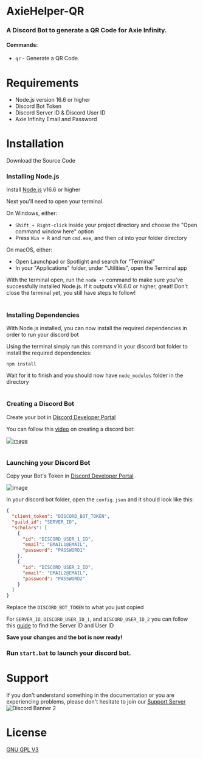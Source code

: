 # AxieHelper-QR
### A Discord Bot to generate a QR Code for Axie Infinity.
#### Commands:
- `qr` - Generate a QR Code.

# Requirements
- Node.js version 16.6 or higher
- Discord Bot Token
- Discord Server ID & Discord User ID
- Axie Infinity Email and Password

# Installation
Download the Source Code

### Installing Node.js
Install [Node.js](https://nodejs.org/) v16.6 or higher

Next you'll need to open your terminal.

On Windows, either:
   - `Shift + Right-click` inside your project directory and choose the "Open command window here" option
   - Press `Win + R` and run `cmd.exe`, and then `cd` into your folder directory

On macOS, either:
   - Open Launchpad or Spotlight and search for "Terminal"
   - In your "Applications" folder, under "Utilities", open the Terminal app

With the terminal open, run the `node -v` command to make sure you've successfully installed Node.js. If it outputs v16.6.0 or higher, great! Don't close the terminal yet, you still have steps to follow!
#
### Installing Dependencies
With Node.js installed, you can now install the required dependencies in order to run your discord bot

Using the terminal simply run this command in your discord bot folder to install the required dependencies:
```
npm install
```
Wait for it to finish and you should now have `node_modules` folder in the directory
#

### Creating a Discord Bot
Create your bot in [Discord Developer Portal](https://discord.com/developers/applications)

You can follow this [video](https://www.youtube.com/watch?v=b9KQxREfn4c) on creating a discord bot:

[![image](https://i.imgur.com/S0WO9vD.png1)](https://www.youtube.com/watch?v=b9KQxREfn4c)
#
### Launching your Discord Bot
Copy your Bot's Token in [Discord Developer Portal](https://discord.com/developers/applications)

![image](https://i.imgur.com/3TvBpQp.png?1)

In your discord bot folder, open the `config.json` and it should look like this:
```json
{
  "client_token": "DISCORD_BOT_TOKEN",
  "guild_id": "SERVER_ID",
  "scholars": [
    {
      "id": "DISCORD_USER_1_ID",
      "email": "EMAIL1@EMAIL",
      "password": "PASSWORD1"
    },
    {
      "id": "DISCORD_USER_2_ID",
      "email": "EMAIL2@EMAIL",
      "password": "PASSWORD2"
    }
  ]
}
```
Replace the `DISCORD_BOT_TOKEN` to what you just copied

For `SERVER_ID`, `DISCORD_USER_ID_1`, and `DISCORD_USER_ID_2` you can follow this [guide](https://support.discord.com/hc/en-us/articles/206346498-Where-can-I-find-my-User-Server-Message-ID-) to find the Server ID and User ID

**Save your changes and the bot is now ready!**

### Run `start.bat` to launch your discord bot.

# Support
If you don't understand something in the documentation or you are experiencing problems, please don't hesitate to join our [Support Server](https://discord.com/invite/NqvAQaWssu)\
![Discord Banner 2](https://discordapp.com/api/guilds/864194584732106782/widget.png?style=banner2)

# License
[GNU GPL V3](https://www.gnu.org/licenses/gpl-3.0.en.html)

